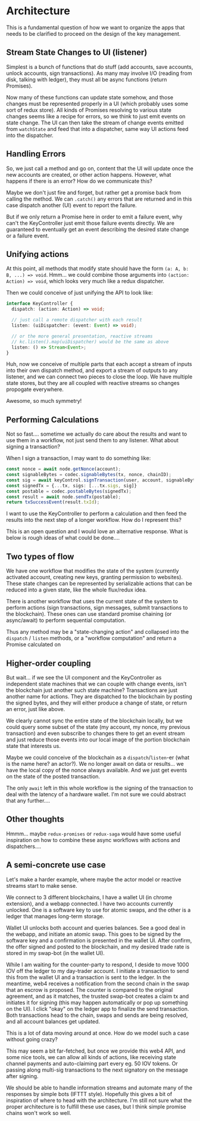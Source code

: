 # Architecture

This is a fundamental question of how we want to organize the apps
that needs to be clarified to proceed on the design of the key management.

## Stream State Changes to UI (listener)

Simplest is a bunch of functions that do stuff (add accounts, save
accounts, unlock accounts, sign transactions). As many may involve
I/O (reading from disk, talking with ledger), they must all be async
functions (return Promises).

Now many of these functions can update state somehow, and those
changes must be represented properly in a UI (which probably uses
some sort of redux store). All kinds of Promises resolving to
various state changes seems like a recipe for errors, so
we think to just emit events on state change. The UI can then
take the stream of change events emitted from `watchState`
and feed that into a dispatcher, same way UI actions feed into the
dispatcher.

## Handling Errors

So, we just call a method and go on, content that the UI will update
once the new accounts are created, or other action happens.
However, what happens if there is an error? How do we communicate this?

Maybe we don't just fire and forget, but rather get a promise back
from calling the method. We can `.catch()` any errors that are
returned and in this case dispatch another (UI) event to report the
failure.

But if we only return a Promise here in order to emit a failure event,
why can't the KeyController just emit those failure events directly.
We are guaranteed to eventually get an event describing the 
desired state change or a failure event.

## Unifying actions

At this point, all methods that modify state should have the
form `(a: A, b: B, ...) => void`. Hmm... we could combine
those arguments into `(action: Action) => void`, which looks
very much like a redux dispatcher.

Then we could conceive of just unifying the API to look like:

```typescript
interface KeyController {
  dispatch: (action: Action) => void;

  // just call a remote dispatcher with each result
  listen: (uiDispatcher: (event: Event) => void);

  // or the more general presentation, reactive streams
  // kc.listen().map(uiDispatcher) would be the same as above
  listen: () => Stream<Event>;
}
```

Huh, now we conceive of multiple parts that each accept a stream
of inputs into their own dispatch method, and export a stream
of outputs to any listener, and we can connect two pieces
to close the loop. We have multiple state stores, but they are
all coupled with reactive streams so changes propogate everywhere.

Awesome, so much symmetry!

## Performing Calculations

Not so fast.... sometime we actually do care about the results
and want to use them in a workflow, not just send them to any
listener. What about signing a transaction?

When I sign a transaction, I may want to do something like:

```typescript
const nonce = await node.getNonce(account);
const signableBytes = codec.signableBytes(tx, nonce, chainID);
const sig = await keyControl.signTransaction(user, account, signableBytes)
const signedTx = {...tx, sigs: [...tx.sigs, sig]}
const postable = codec.postableBytes(signedTx);
const result = await node.sendTx(postable);
return txSuccessEvent(result.txId);
```

I want to use the KeyController to perform a calculation
and then feed the results into the next step of a longer
workflow. How do I represent this?

This is an open question and I would love an alternative response.
What is below is rough ideas of what could be done....

## Two types of flow

We have one workflow that modifies the state of the system
(currently activated account, creating new keys, granting
permission to websites). These state changes can be represented
by serializable actions that can be reduced into a given state,
like the whole flux/redux idea.

There is another workflow that uses the current state of the
system to perform actions (sign transactions, sign messages,
submit transactions to the blockchain). These ones can
use standard promise chaining (or async/await) to perform
sequential computation.

Thus any method may be a "state-changing action" and collapsed
into the `dispatch` / `listen` methods, or a "workflow computation"
and return a Promise calculated on 

## Higher-order coupling

But wait... if we see the UI component and the KeyController as
independent state machines that we can couple with change events,
isn't the blockchain just another such state machine? Transactions
are just another name for actions. They are dispatched to
the blockchain by posting the signed bytes, and they will either
produce a change of state, or return an error, just like above.

We clearly cannot sync the entire state of the blockchain locally,
but we could query some subset of the state (my account, my nonce,
my previous transaction) and even subscribe to changes there to 
get an event stream and just reduce those events into our local
image of the portion blockchain state that interests us.

Maybe we could conceive of the blockchain as a `dispatch`/`listen`-er
(what is the name here? an actor?). We no longer await on data or
results... we have the local copy of the nonce always available.
And we just get events on the state of the posted transaction.

The only `await` left in this whole workflow is the signing of
the transaction to deal with the latency of a hardware wallet.
I'm not sure we could abstract that any further.... 

## Other thoughts

Hmmm... maybe `redux-promises` or `redux-saga` would have some useful
inspiration on how to combine these async workflows with actions
and dispatchers....

## A semi-concrete use case

Let's make a harder example, where maybe the actor model or 
reactive streams start to make sense.

We connect to 3 different blockchains, I have a wallet UI (in chrome 
extension), and a webapp connected. I have two accounts currently
unlocked. One is a software key to use for atomic swaps, and the
other is a ledger that manages long-term storage.

Wallet UI unlocks both account and queries balances.
See a good deal in the webapp, and initiate an atomic swap.
This goes to be signed by the software key and a confirmation
is presented in the wallet UI. After confirm, the offer signed 
and posted to the blockchain, and my desired trade rate is stored
in my swap-bot (in the wallet UI).

While I am waiting for the counter-party to respond, I deside to move
1000 IOV off the ledger to my day-trader account. I initiate a transaction
to send this from the wallet UI and a transaction is sent to the ledger.
In the meantime, web4 receives a notification from the second chain in
the swap that an escrow is proposed. The counter is compared to the original
agreement, and as it matches, the trusted swap-bot creates a claim tx
and initiates it for signing (this may happen automatically or pop
up something on the UI). I click "okay" on the ledger app to finalize the
send transaction. Both transactions head to the chain, swaps and sends
are being resolved, and all account balances get updated.

This is a lot of data moving around at once. How do we model such a case
without going crazy?

This may seem a bit far-fetched, but once we provide this web4 API, and
some nice tools, we can allow all kinds of actions, like receiving state
channel payments and auto-claiming part every eg. 50 IOV tokens. Or
passing along multi-sig transactions to the next signatory on the message
after signing.

We should be able to handle information streams and automate many of the
responses by simple bots (IFTTT style). Hopefully this gives a bit of 
inspiration of where to head with the architecture. I'm still not
sure what the proper architecture is to fulfill these use cases, but
I think simple promise chains won't work so well.
